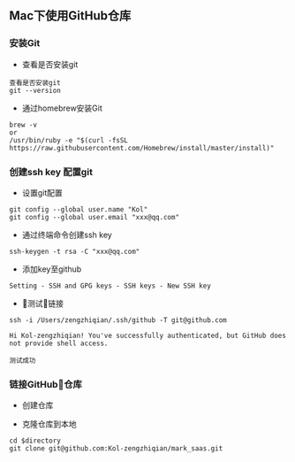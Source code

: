 ## Mac下使用GitHub仓库

### 安装Git

* 查看是否安装git
```
查看是否安装git
git --version
```

* 通过homebrew安装Git
```
brew -v
or
/usr/bin/ruby -e "$(curl -fsSL https://raw.githubusercontent.com/Homebrew/install/master/install)"
```

### 创建ssh key 配置git

* 设置git配置
```
git config --global user.name "Kol"
git config --global user.email "xxx@qq.com"
```

* 通过终端命令创建ssh key
```
ssh-keygen -t rsa -C "xxx@qq.com"
```

* 添加key至github
```
Setting - SSH and GPG keys - SSH keys - New SSH key
```

* 测试链接
```
ssh -i /Users/zengzhiqian/.ssh/github -T git@github.com

Hi Kol-zengzhiqian! You've successfully authenticated, but GitHub does not provide shell access.

测试成功
```

### 链接GitHub仓库

* 创建仓库

* 克隆仓库到本地
```
cd $directory
git clone git@github.com:Kol-zengzhiqian/mark_saas.git

```
